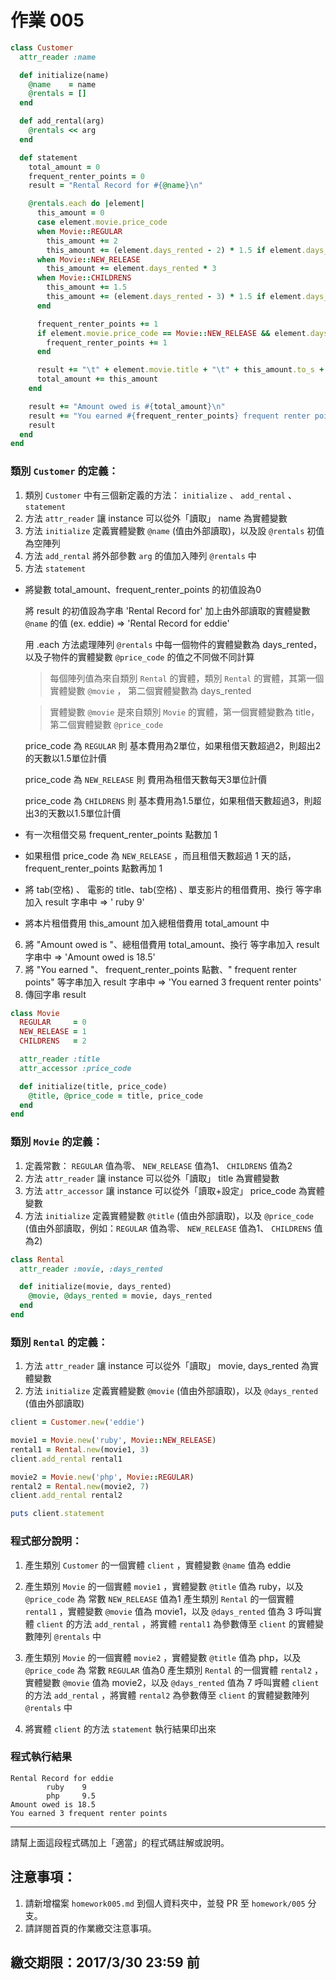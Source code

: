 # 作業 005

```ruby
class Customer
  attr_reader :name

  def initialize(name)
    @name    = name
    @rentals = []
  end

  def add_rental(arg)
    @rentals << arg
  end

  def statement
    total_amount = 0
    frequent_renter_points = 0
    result = "Rental Record for #{@name}\n"

    @rentals.each do |element|
      this_amount = 0
      case element.movie.price_code
      when Movie::REGULAR
        this_amount += 2
        this_amount += (element.days_rented - 2) * 1.5 if element.days_rented > 2
      when Movie::NEW_RELEASE
        this_amount += element.days_rented * 3
      when Movie::CHILDRENS
        this_amount += 1.5
        this_amount += (element.days_rented - 3) * 1.5 if element.days_rented > 3
      end

      frequent_renter_points += 1
      if element.movie.price_code == Movie::NEW_RELEASE && element.days_rented > 1
        frequent_renter_points += 1
      end

      result += "\t" + element.movie.title + "\t" + this_amount.to_s + "\n"
      total_amount += this_amount
    end

    result += "Amount owed is #{total_amount}\n"
    result += "You earned #{frequent_renter_points} frequent renter points"
    result
  end
end
```

### 類別  ```Customer``` 的定義：

1. 類別  ```Customer``` 中有三個新定義的方法： ```initialize``` 、 ```add_rental``` 、 ```statement```
2. 方法 ```attr_reader``` 讓 instance 可以從外「讀取」 name 為實體變數
3. 方法 ```initialize``` 定義實體變數 ```@name``` (值由外部讀取)，以及設 ```@rentals``` 初值為空陣列
4. 方法 ```add_rental``` 將外部參數 ```arg``` 的值加入陣列 ```@rentals``` 中
5. 方法 ```statement```
*  將變數 total_amount、frequent_renter_points 的初值設為0

    將 result 的初值設為字串 'Rental Record for' 加上由外部讀取的實體變數 ```@name``` 的值 (ex. eddie) => 'Rental Record for eddie'

    用 .each 方法處理陣列 ```@rentals``` 中每一個物件的實體變數為 days_rented，以及子物件的實體變數 ```@price_code``` 的值之不同做不同計算
    >每個陣列值為來自類別  ```Rental``` 的實體，類別  ```Rental``` 的實體，其第一個實體變數 ```@movie``` ， 第二個實體變數為 days_rented

    >實體變數 ```@movie``` 是來自類別  ```Movie``` 的實體，第一個實體變數為 title，第二個實體變數 ```@price_code```

    price_code 為 ```REGULAR``` 則 基本費用為2單位，如果租借天數超過2，則超出2的天數以1.5單位計價

    price_code 為 ```NEW_RELEASE``` 則 費用為租借天數每天3單位計價

    price_code 為 ```CHILDRENS``` 則 基本費用為1.5單位，如果租借天數超過3，則超出3的天數以1.5單位計價

*  有一次租借交易 frequent_renter_points 點數加 1
*  如果租借 price_code 為  ```NEW_RELEASE``` ，而且租借天數超過 1 天的話， frequent_renter_points 點數再加 1
*  將 tab(空格) 、 電影的 title、tab(空格) 、單支影片的租借費用、換行 等字串加入 result 字串中 => '    ruby    9'
*  將本片租借費用 this_amount 加入總租借費用 total_amount 中

6. 將 "Amount owed is "、總租借費用 total_amount、換行 等字串加入 result 字串中 => 'Amount owed is 18.5'
7. 將 "You earned "、 frequent_renter_points 點數、" frequent renter points" 等字串加入 result 字串中 => 'You earned 3 frequent renter points'
8. 傳回字串 result

```ruby
class Movie
  REGULAR     = 0
  NEW_RELEASE = 1
  CHILDRENS   = 2

  attr_reader :title
  attr_accessor :price_code

  def initialize(title, price_code)
    @title, @price_code = title, price_code
  end
end
```

### 類別  ```Movie``` 的定義：

1. 定義常數： ```REGULAR``` 值為零、 ```NEW_RELEASE``` 值為1、 ```CHILDRENS``` 值為2
2. 方法 ```attr_reader``` 讓 instance 可以從外「讀取」 title 為實體變數
3. 方法 ```attr_accessor``` 讓 instance 可以從外「讀取+設定」 price_code 為實體變數
4. 方法 ```initialize``` 定義實體變數 ```@title``` (值由外部讀取)，以及 ```@price_code``` (值由外部讀取，例如：```REGULAR``` 值為零、 ```NEW_RELEASE``` 值為1、 ```CHILDRENS``` 值為2)

```ruby
class Rental
  attr_reader :movie, :days_rented

  def initialize(movie, days_rented)
    @movie, @days_rented = movie, days_rented
  end
end
```

### 類別  ```Rental``` 的定義：

1. 方法 ```attr_reader``` 讓 instance 可以從外「讀取」 movie, days_rented 為實體變數
2. 方法 ```initialize``` 定義實體變數 ```@movie``` (值由外部讀取)，以及 ```@days_rented``` (值由外部讀取)

```ruby
client = Customer.new('eddie')

movie1 = Movie.new('ruby', Movie::NEW_RELEASE)
rental1 = Rental.new(movie1, 3)
client.add_rental rental1

movie2 = Movie.new('php', Movie::REGULAR)
rental2 = Rental.new(movie2, 7)
client.add_rental rental2

puts client.statement
```

### 程式部分說明：

1. 產生類別 ```Customer``` 的一個實體 ```client``` ，實體變數 ```@name``` 值為 eddie
2. 產生類別 ```Movie``` 的一個實體 ```movie1``` ，實體變數 ```@title``` 值為 ruby，以及 ```@price_code``` 為 常數 ```NEW_RELEASE``` 值為1
    產生類別 ```Rental``` 的一個實體 ```rental1``` ，實體變數 ```@movie``` 值為 movie1，以及 ```@days_rented``` 值為 3
    呼叫實體 ```client``` 的方法 ```add_rental``` ，將實體 ```rental1``` 為參數傳至 ```client``` 的實體變數陣列 ```@rentals``` 中

3. 產生類別 ```Movie``` 的一個實體 ```movie2``` ，實體變數 ```@title``` 值為 php，以及 ```@price_code``` 為 常數 ```REGULAR``` 值為0
        產生類別 ```Rental``` 的一個實體 ```rental2``` ，實體變數 ```@movie``` 值為 movie2，以及 ```@days_rented``` 值為 7
        呼叫實體 ```client``` 的方法 ```add_rental``` ，將實體 ```rental2``` 為參數傳至 ```client``` 的實體變數陣列 ```@rentals``` 中

4. 將實體 ```client``` 的方法 ```statement``` 執行結果印出來

### 程式執行結果
```
Rental Record for eddie
        ruby    9
        php     9.5
Amount owed is 18.5
You earned 3 frequent renter points
```

----

請幫上面這段程式碼加上「適當」的程式碼註解或說明。

## 注意事項：

1. 請新增檔案 `homework005.md` 到個人資料夾中，並發 PR 至 `homework/005` 分支。
2. 請詳閱首頁的作業繳交注意事項。

## 繳交期限：2017/3/30 23:59 前
